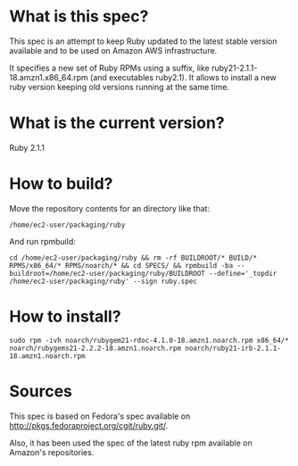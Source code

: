 # What is this spec?

This spec is an attempt to keep Ruby updated to the latest stable version available and to be used on Amazon AWS infrastructure.

It specifies a new set of Ruby RPMs using a suffix, like ruby21-2.1.1-18.amzn1.x86_64.rpm (and executables ruby2.1). It allows to install a new ruby version keeping old versions running at the same time.

# What is the current version?

Ruby 2.1.1

# How to build?

Move the repository contents for an directory like that:

    /home/ec2-user/packaging/ruby

And run rpmbuild:

    cd /home/ec2-user/packaging/ruby && rm -rf BUILDROOT/* BUILD/* RPMS/x86_64/* RPMS/noarch/* && cd SPECS/ && rpmbuild -ba --buildroot=/home/ec2-user/packaging/ruby/BUILDROOT --define='_topdir /home/ec2-user/packaging/ruby' --sign ruby.spec

# How to install?

    sudo rpm -ivh noarch/rubygem21-rdoc-4.1.0-18.amzn1.noarch.rpm x86_64/* noarch/rubygems21-2.2.2-18.amzn1.noarch.rpm noarch/ruby21-irb-2.1.1-18.amzn1.noarch.rpm

# Sources

This spec is based on Fedora's spec available on http://pkgs.fedoraproject.org/cgit/ruby.git/.

Also, it has been used the spec of the latest ruby rpm available on Amazon's repositories.

